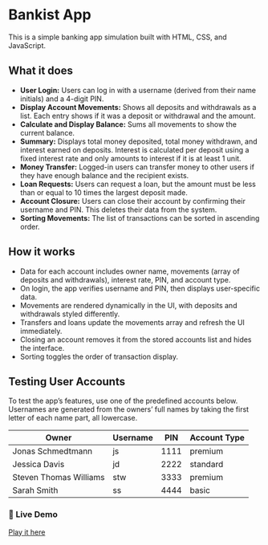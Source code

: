 # Bankist App

This is a simple banking app simulation built with HTML, CSS, and JavaScript.

## What it does

- **User Login:** Users can log in with a username (derived from their name initials) and a 4-digit PIN.
- **Display Account Movements:** Shows all deposits and withdrawals as a list. Each entry shows if it was a deposit or withdrawal and the amount.
- **Calculate and Display Balance:** Sums all movements to show the current balance.
- **Summary:** Displays total money deposited, total money withdrawn, and interest earned on deposits. Interest is calculated per deposit using a fixed interest rate and only amounts to interest if it is at least 1 unit.
- **Money Transfer:** Logged-in users can transfer money to other users if they have enough balance and the recipient exists.
- **Loan Requests:** Users can request a loan, but the amount must be less than or equal to 10 times the largest deposit made.
- **Account Closure:** Users can close their account by confirming their username and PIN. This deletes their data from the system.
- **Sorting Movements:** The list of transactions can be sorted in ascending order.

## How it works

- Data for each account includes owner name, movements (array of deposits and withdrawals), interest rate, PIN, and account type.
- On login, the app verifies username and PIN, then displays user-specific data.
- Movements are rendered dynamically in the UI, with deposits and withdrawals styled differently.
- Transfers and loans update the movements array and refresh the UI immediately.
- Closing an account removes it from the stored accounts list and hides the interface.
- Sorting toggles the order of transaction display.

## Testing User Accounts

To test the app’s features, use one of the predefined accounts below. Usernames are generated from the owners’ full names by taking the first letter of each name part, all lowercase.

| Owner                 | Username | PIN  | Account Type |
|-----------------------|----------|------|--------------|
| Jonas Schmedtmann     | js       | 1111 | premium      |
| Jessica Davis         | jd       | 2222 | standard     |
| Steven Thomas Williams | stw      | 3333 | premium      |
| Sarah Smith           | ss       | 4444 | basic        |

### 🔗 Live Demo
[Play it here](https://abderrahman-bouhmad.github.io/BANKIST-APP)
